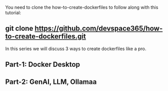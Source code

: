 You need to clone the how-to-create-dockerfiles to follow along with this tutorial:
## git clone https://github.com/devspace365/how-to-create-dockerfiles.git

In this series we will discuss 3 ways to create dockerfiles like a pro.
## Part-1: Docker Desktop
## Part-2: GenAI, LLM, Ollamaa
